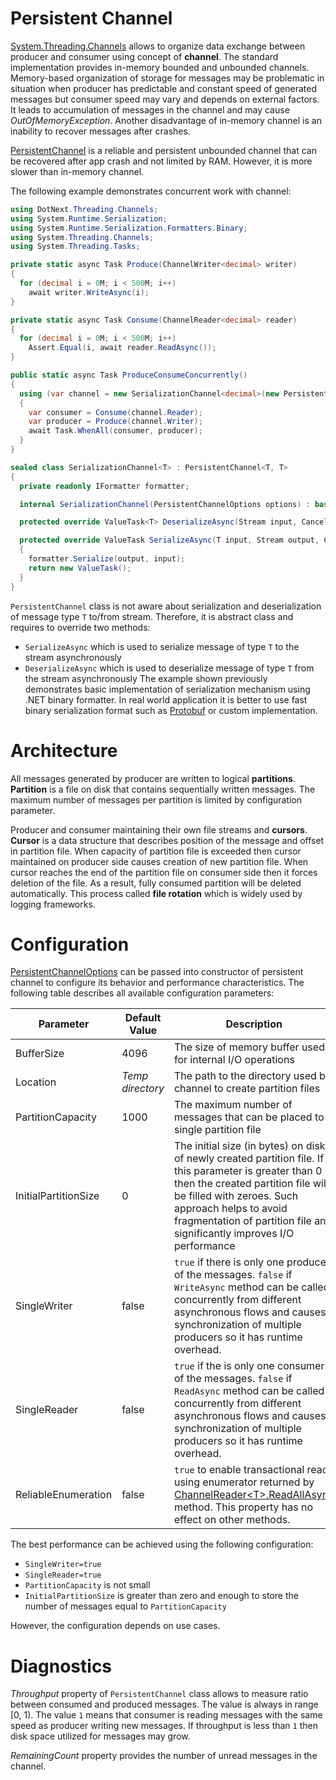 Persistent Channel
====
[System.Threading.Channels](https://docs.microsoft.com/en-us/dotnet/api/system.threading.channels) allows to organize data exchange between producer and consumer using concept of **channel**. The standard implementation provides in-memory bounded and unbounded channels. Memory-based organization of storage for messages may be problematic in situation when producer has predictable and constant speed of generated messages but consumer speed may vary and depends on external factors. It leads to accumulation of messages in the channel and may cause _OutOfMemoryException_. Another disadvantage of in-memory channel is an inability to recover messages after crashes.

[PersistentChannel](xref:DotNext.Threading.Channels.PersistentChannel`2) is a reliable and persistent unbounded channel that can be recovered after app crash and not limited by RAM. However, it is more slower than in-memory channel. 

The following example demonstrates concurrent work with channel:
```csharp
using DotNext.Threading.Channels;
using System.Runtime.Serialization;
using System.Runtime.Serialization.Formatters.Binary;
using System.Threading.Channels;
using System.Threading.Tasks;

private static async Task Produce(ChannelWriter<decimal> writer)
{
  for (decimal i = 0M; i < 500M; i++)
    await writer.WriteAsync(i);
}

private static async Task Consume(ChannelReader<decimal> reader)
{
  for (decimal i = 0M; i < 500M; i++)
    Assert.Equal(i, await reader.ReadAsync());
}

public static async Task ProduceConsumeConcurrently()
{
  using (var channel = new SerializationChannel<decimal>(new PersistentChannelOptions { SingleReader = true, SingleWriter = true }))
  {
    var consumer = Consume(channel.Reader);
    var producer = Produce(channel.Writer);
    await Task.WhenAll(consumer, producer);
  }
}

sealed class SerializationChannel<T> : PersistentChannel<T, T>
{
  private readonly IFormatter formatter;

  internal SerializationChannel(PersistentChannelOptions options) : base(options) => formatter = new BinaryFormatter();

  protected override ValueTask<T> DeserializeAsync(Stream input, CancellationToken token) => new ValueTask<T>((T)formatter.Deserialize(input));

  protected override ValueTask SerializeAsync(T input, Stream output, CancellationToken token)
  {
    formatter.Serialize(output, input);
    return new ValueTask();
  }
}
```

`PersistentChannel` class is not aware about serialization and deserialization of message type `T` to/from stream. Therefore, it is abstract class and requires to override two methods:
* `SerializeAsync` which is used to serialize message of type `T` to the stream asynchronously
* `DeserializeAsync` which is used to deserialize message of type `T` from the stream asynchronously
The example shown previously demonstrates basic implementation of serialization mechanism using .NET binary formatter. In real world application it is better to use fast binary serialization format such as [Protobuf](https://developers.google.com/protocol-buffers) or custom implementation.

# Architecture
All messages generated by producer are written to logical **partitions**. **Partition** is a file on disk that contains sequentially written messages. The maximum number of messages per partition is limited by configuration parameter. 

Producer and consumer maintaining their own file streams and **cursors**. **Cursor** is a data structure that describes position of the message and offset in partition file. When capacity of partition file is exceeded then cursor maintained on producer side causes creation of new partition file. When cursor reaches the end of the partition file on consumer side then it forces deletion of the file. As a result, fully consumed partition will be deleted automatically. This process called **file rotation** which is widely used by logging frameworks.  

# Configuration
[PersistentChannelOptions](xref:DotNext.Threading.Channels.PersistentChannelOptions) can be passed into constructor of persistent channel to configure its behavior and performance characteristics. The following table describes all available configuration parameters:

| Parameter | Default Value | Description |
| ---- | ---- | ---- |
| BufferSize | 4096 | The size of memory buffer used for internal I/O operations |
| Location | _Temp directory_ | The path to the directory used by channel to create partition files
| PartitionCapacity | 1000 | The maximum number of messages that can be placed to single partition file |
| InitialPartitionSize | 0 | The initial size (in bytes) on disk of newly created partition file. If this parameter is greater than 0 then the created partition file will be filled with zeroes. Such approach helps to avoid fragmentation of partition file and significantly improves I/O performance |
| SingleWriter | false | `true` if there is only one producer of the messages. `false` if `WriteAsync` method can be called concurrently from different asynchronous flows and causes synchronization of multiple producers so it has runtime overhead. |
| SingleReader | false | `true` if the is only one consumer of the messages. `false` if `ReadAsync` method can be called concurrently from different asynchronous flows and causes synchronization of multiple producers so it has runtime overhead. |
| ReliableEnumeration | false | `true` to enable transactional reads using enumerator returned by [ChannelReader&lt;T&gt;.ReadAllAsync](https://docs.microsoft.com/en-us/dotnet/api/system.threading.channels.channelreader-1.readallasync) method. This property has no effect on other methods.

The best performance can be achieved using the following configuration:
* `SingleWriter=true`
* `SingleReader=true`
* `PartitionCapacity` is not small
* `InitialPartitionSize` is greater than zero and enough to store the number of messages equal to `PartitionCapacity`

However, the configuration depends on use cases.

# Diagnostics
_Throughput_ property of `PersistentChannel` class allows to measure ratio between consumed and produced messages. The value is always in range [0, 1). The value `1` means that consumer is reading messages with the same speed as producer writing new messages. If throughput is less than `1` then disk space utilized for messages may grow.

_RemainingCount_ property provides the number of unread messages in the channel.
